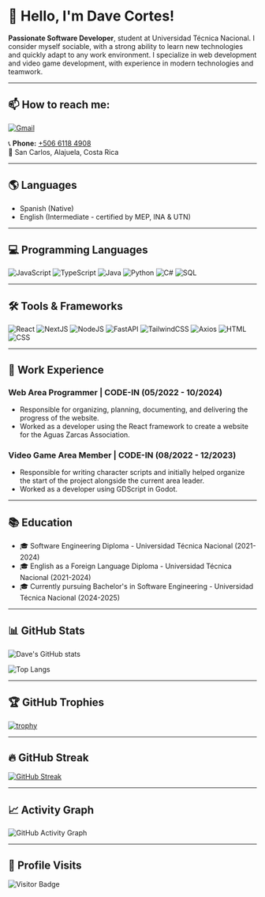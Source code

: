 # 👋 Hello, I'm Dave Cortes!

**Passionate Software Developer**, student at Universidad Técnica Nacional. I consider myself sociable, with a strong ability to learn new technologies and quickly adapt to any work environment. I specialize in web development and video game development, with experience in modern technologies and teamwork.

---

## 📫 How to reach me:

[![Gmail](https://img.shields.io/badge/-Gmail-D14836?style=for-the-badge&logo=gmail&logoColor=white)](mailto:deivyduo@gmail.com)

📞 **Phone:** [+506 6118 4908](tel:+50661184908)  
📍 San Carlos, Alajuela, Costa Rica

---

## 🌎 Languages

- Spanish (Native)
- English (Intermediate - certified by MEP, INA & UTN)

---

## 💻 Programming Languages

![JavaScript](https://img.shields.io/badge/JavaScript-F7DF1E?style=for-the-badge&logo=javascript&logoColor=black)
![TypeScript](https://img.shields.io/badge/TypeScript-3178C6?style=for-the-badge&logo=typescript&logoColor=white)
![Java](https://img.shields.io/badge/Java-ED8B00?style=for-the-badge&logo=java&logoColor=white)
![Python](https://img.shields.io/badge/Python-3776AB?style=for-the-badge&logo=python&logoColor=white)
![C#](https://img.shields.io/badge/C%23-239120?style=for-the-badge&logo=c-sharp&logoColor=white)
![SQL](https://img.shields.io/badge/SQL-4479A1?style=for-the-badge&logo=mysql&logoColor=white)

---

## 🛠️ Tools & Frameworks

![React](https://img.shields.io/badge/React-20232A?style=for-the-badge&logo=react&logoColor=61DAFB)
![NextJS](https://img.shields.io/badge/Next.js-000000?style=for-the-badge&logo=nextdotjs&logoColor=white)
![NodeJS](https://img.shields.io/badge/Node.js-339933?style=for-the-badge&logo=node-dot-js&logoColor=white)
![FastAPI](https://img.shields.io/badge/FastAPI-009688?style=for-the-badge&logo=fastapi&logoColor=white)
![TailwindCSS](https://img.shields.io/badge/TailwindCSS-38B2AC?style=for-the-badge&logo=tailwind-css&logoColor=white)
![Axios](https://img.shields.io/badge/Axios-5A29E4?style=for-the-badge&logo=axios&logoColor=white)
![HTML](https://img.shields.io/badge/HTML-E34F26?style=for-the-badge&logo=html5&logoColor=white)
![CSS](https://img.shields.io/badge/CSS-1572B6?style=for-the-badge&logo=css3&logoColor=white)

---

## 💼 Work Experience

### **Web Area Programmer | CODE-IN (05/2022 - 10/2024)**

- Responsible for organizing, planning, documenting, and delivering the progress of the website.
- Worked as a developer using the React framework to create a website for the Aguas Zarcas Association.

### **Video Game Area Member | CODE-IN (08/2022 - 12/2023)**

- Responsible for writing character scripts and initially helped organize the start of the project alongside the current area leader.
- Worked as a developer using GDScript in Godot.

---

## 📚 Education

- 🎓 Software Engineering Diploma - Universidad Técnica Nacional (2021-2024)
- 🎓 English as a Foreign Language Diploma - Universidad Técnica Nacional (2021-2024)
- 🎓 Currently pursuing Bachelor's in Software Engineering - Universidad Técnica Nacional (2024-2025)

---

## 📊 GitHub Stats

![Dave's GitHub stats](https://github-readme-stats.vercel.app/api?username=DaveCortes2003&show_icons=true&theme=tokyonight)

![Top Langs](https://github-readme-stats.vercel.app/api/top-langs/?username=DaveCortes2003&layout=compact&theme=tokyonight)

---

## 🏆 GitHub Trophies

[![trophy](https://github-profile-trophy.vercel.app/?username=DaveCortes2003&theme=tokyonight&row=1&column=7)](https://github.com/ryo-ma/github-profile-trophy)


---

## 🔥 GitHub Streak

[![GitHub Streak](https://streak-stats.demolab.com?user=DaveCortes2003&theme=tokyonight&hide_border=false)](https://git.io/streak-stats)

---

## 📈 Activity Graph

![GitHub Activity Graph](https://github-readme-activity-graph.vercel.app/graph?username=DaveCortes2003&theme=tokyo-night)

---

## 🚀 Profile Visits

![Visitor Badge](https://komarev.com/ghpvc/?username=DaveCortes2003&style=flat-square&color=brightgreen)
